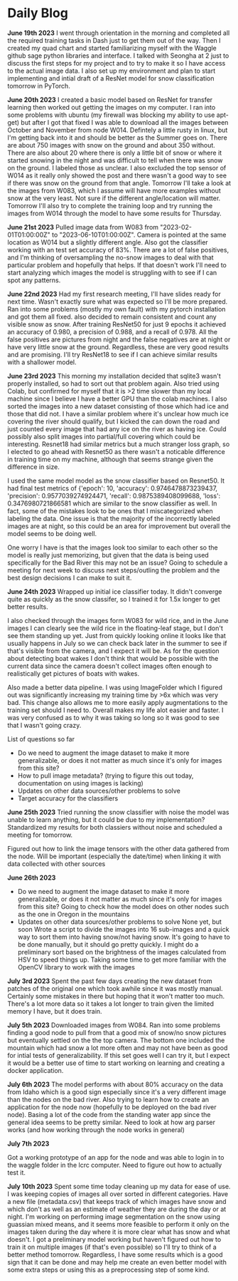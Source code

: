 # Daily Blog

**June 19th 2023**
I went through orientation in the morning and completed all the required training tasks in Dash just to get them out of the way. Then I created my quad chart and started familiarizing myself with the Waggle github sage python libraries and interface. I talked with Seongha at 2 just to discuss the first steps for my project and to try to make it so I have access to the actual image data. I also set up my environment and plan to start implementing and intial draft of a ResNet model for snow classification tomorrow in PyTorch.

**June 20th 2023**
I created a basic model based on ResNet for transfer learning then worked out getting the images on my computer. I ran into some problems with ubuntu (my firewall was blocking my ability to use apt-get) but after I got that fixed I was able to download all the images between October and November from node W014. Defintely a little rusty in linux, but I'm getting back into it and should be better as the Summer goes on. There are about 750 images with snow on the ground and about 350 without. There are also about 20 where there is only a little bit of snow or where it started snowing in the night and was difficult to tell when there was snow on the ground. I labeled those as unclear. I also excluded the top sensor of W014 as it really only showed the post and there wasn't a good way to see if there was snow on the ground from that angle. Tomorrow I'll take a look at the images from W083, which I assume will have more examples without snow at the very least. Not sure if the different angle/location will matter. Tomorrow I'll also try to complete the training loop and try running the images from W014 through the model to have some results for Thursday.

**June 21st 2023**
Pulled image data from W083 from "2023-02-01T01:00:00Z" to "2023-06-10T01:00:00Z". Camera is pointed at the same location as W014 but a slightly different angle. Also got the classifier working with an test set accuracy of 83%. There are a lot of false positives, and I'm thinking of oversampling the no-snow images to deal with that particular problem and hopefully that helps. If that doesn't work I'll need to start analyzing which images the model is struggling with to see if I can spot any patterns. 

**June 22nd 2023**
Had my first research meeting, I'll have slides ready for next time. Wasn't exactly sure what was expected so I'll be more prepared. Ran into some problems (mostly my own fault) with my pytorch installation and got them all fixed. also decided to remain consistent and count any visible snow as snow. After training ResNet50 for just 9 epochs it achieved an accuracy of 0.980, a precision of 0.988, and a  recall of 0.978. All the false positives are pictures from night and the false negatives are at night or have very little snow at the ground. Regardless, these are very good results and are promising. I'll try ResNet18 to see if I can achieve similar results with a shallower model.

**June 23rd 2023**
This morning my installation decided that sqlite3 wasn't properly installed, so had to sort out that problem again. Also tried using Colab, but confirmed for myself that it is >2 time slower than my local machine since I believe I have a better GPU than the colab machines. I also sorted the images into a new dataset consisting of those which had ice and those that did not. I have a similar problem where it's unclear how much ice covering the river should qualify, but I kicked the can down the road and just counted every image that had any ice on the river as having ice. Could possibly also split images into partial/full covering which could be interesting. Resnet18 had similar metrics but a much stranger loss graph, so I elected to go ahead with Resnet50 as there wasn't a noticable difference in training time on my machine, although that seems strange given the difference in size.

I used the same model model as the snow classifier based on Resnet50. It had final test metrics of {'epoch': 10, 'accuracy': 0.9746478873239437, 'precision': 0.9577039274924471, 'recall': 0.9875389408099688, 'loss': 0.3476980721866581 which are similar to the snow classifier as well. In fact, some of the mistakes look to be ones that I miscategorized when labeling the data. One issue is that the majority of the incorrectly labeled images are at night, so this could be an area for improvement but overall the model seems to be doing well.

One worry I have is that the images look too similar to each other so the model is really just memorizing, but given that the data is being used specifically for the Bad River this may not be an issue? Going to schedule a meeting for next week to discuss next steps/outling the problem and the best design decisions I can make to suit it.

**June 24th 2023**
Wrapped up initial ice classifier today. It didn't converge quite as quickly as the snow classifer, so I trained it for 1.5x longer to get better results.

I also checked through the images form W083 for wild rice, and in the June images I can clearly see the wild rice in the floating-leaf stage, but I don't see them standing up yet. Just from quickly looking online it looks like that usually happens in July so we can check back later in the summer to see if that's visible from the camera, and I expect it will be. As for the question about detecting boat wakes I don't think that would be possible with the current data since the camera doesn't collect images often enough to realistically get pictures of boats with wakes.

Also made a better data pipeline. I was using ImageFolder which I figured out was significantly increasing my training time by >6x which was very bad. This change also allows me to more easily apply augmentations to the training set should I need to. Overall makes my life alot easier and faster. I was very confused as to why it was taking so long so it was good to see that I wasn't going crazy.

List of questions so far
- Do we need to augment the image dataset to make it more generalizable, or does it not matter as much since it's only for images from this site?
- How to pull image metadata? (trying to figure this out today, documentation on using images is lacking)
- Updates on other data sources/other problems to solve
- Target accuracy for the classifiers

**June 25th 2023**
Tried running the snow classifier with noise the model was unable to learn anything, but it could be due to my implementation? Standardized my results for both classiers without noise and scheduled a meeting for tomorrow.

Figured out how to link the image tensors with the other data gathered from the node. Will be important (especially the date/time) when linking it with data collected with other sources

**June 26th 2023**
- Do we need to augment the image dataset to make it more generalizable, or does it not matter as much since it's only for images from this site?
    Going to check how the model does on other nodes such as the one in Oregon in the mountains
- Updates on other data sources/other problems to solve
    None yet, but soon
Wrote a script to divide the images into 16 sub-images and a quick way to sort them into having snow/not having snow. It's going to have to be done manually, but it should go pretty quickly. I might do a preliminary sort based on the brightness of the images calculated from HSV to speed things up. Taking some time to get more familiar with the OpenCV library to work with the images

**July 3rd 2023**
Spent the past few days creating the new dataset from patches of the original one which took  awhile since it was mostly manual. Certainly some mistakes in there but hoping that it won't matter too much. There's a lot more data so it takes a lot longer to train given the limited memory I have, but it does train. 

**July 5th 2023**
Downloaded images from W084. Ran into some problems finding a good node to pull from that a good mix of snow/no snow pictures but eventually settled on the the top camera. The bottom one included the mountain which had snow a lot more often and may not have been as good for intial tests of generalizability. If this set goes well I can try it, but I expect it would be a better use of time to start working on learning and creating a docker application.

**July 6th 2023**
The model performs with about 80% accuracy on the data from Idaho which is a good sign especially since it's a very different image than the nodes on the bad river. Also trying to learn how to create an application for the node now (hopefully to be deployed on the bad river node). Basing a lot of the code from the standing water app since the general idea seems to be pretty similar. Need to look at how arg parser works (and how working through the node works in general)

**July 7th 2023**

Got a working prototype of an app for the node and was able to login in to the waggle folder in the lcrc computer. Need to figure out how to actually test it.

**July 10th 2023** 
Spent some time today cleaning up my data for ease of use. I was keeping copies of images all over sorted in different categories. Have a new file (metadata.csv) that keeps track of which images have snow and which don't as well as an estimate of weather they are during the day or at night. I'm working on performing image segmentation on the snow using guassian mixed means, and it seems more feasible to perform it only on the images taken during the day where it is more clear what has snow and what doesn't. I got a preliminary model working but haven't figured out how to train it on multiple images (if that's even possible) so I'll try to think of a better method tomorrow. Regardless, I have some results which is a good sign that it can be done and may help me create an even better model with some extra steps or using this as a preprocessing step of some kind.
